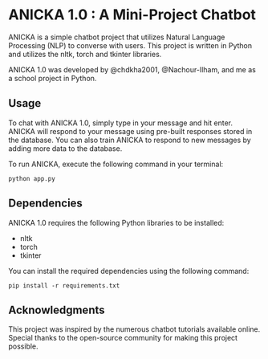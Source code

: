 # ANICKA 1.0 : A Mini-Project Chatbot
ANICKA is a simple chatbot project that utilizes Natural Language Processing (NLP) to converse with users. This project is written in Python and utilizes the nltk, torch and tkinter libraries.

ANICKA 1.0 was developed by @chdkha2001, @Nachour-Ilham, and me as a school project in Python.

## Usage
To chat with ANICKA 1.0, simply type in your message and hit enter. ANICKA will respond to your message using pre-built responses stored in the database. You can also train ANICKA to respond to new messages by adding more data to the database.

To run ANICKA, execute the following command in your terminal:
```
python app.py
```

## Dependencies
ANICKA 1.0 requires the following Python libraries to be installed:
<ul>
  <li>nltk</li>
  <li>torch</li>
  <li>tkinter</li>
</ul>
You can install the required dependencies using the following command:

```
pip install -r requirements.txt
```

## Acknowledgments
This project was inspired by the numerous chatbot tutorials available online. Special thanks to the open-source community for making this project possible.
